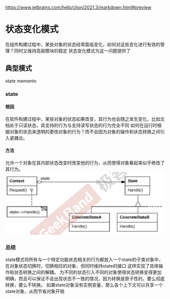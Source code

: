 https://www.jetbrains.com/help/clion/2021.3/markdown.html#preview

# 状态变化模式
在组件构建过程中，某些对象的状态经常面临变化，如何对这些变化进行有效的管理？同时又维持高层模块的稳定
状态变化模式为这一问题提供了
## 典型模式
state
memento

### state
#### 根因
在软件构建过程中，某些对象的状态如果改变，其行为也会随之发生变化，比如文档处于只读状态，其支持的行为与支持读写状态的行为完全不同
如何在运行时根据对象的状态来透明的更改对象的行为？而不会因为对象的操作和状态转换之间引入紧耦合。

#### 方法
允许一个对象在其内部状态改变时改变他的行为，从而使得对象看起来似乎修改了其行为。
![img_3.png](img_3.png)


### 总结
state模式将所有与一个特定功能状态相关的行为都放入一个state的子类对象中，在对象状态切换时，切换相应的对象，但同时维持state的接口
这样实现了具体操作和状态转换之间的解耦。
为不同的状态引入不同的对象使得状态转换变得更加明确，而且可以保证不会出现状态不一致的情况，因为转换是原子性的，要么彻底转换，要么不转换。
如果state对象没有实例变量，那么各个上下文可以共享一个state对象，从而节省对象开销